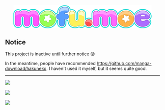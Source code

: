 <p align="center"><img src="logo.png" width="450px" /></p align="center">

## Notice

This project is inactive until further notice 😢

In the meantime, people have recommended https://github.com/manga-download/hakuneko. I haven't used it myself, but it seems quite good.

---

[<img src="https://discordapp.com/api/guilds/268574742032809985/widget.png?style=shield">](https://discord.gg/pMucKJ5)  

![](./pics/demo.gif)

![](./pics/1.png)

